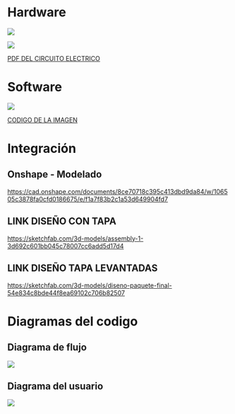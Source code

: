 # Hardware

![](https://github.com/BrunoXIII-Gav/FDD_1/blob/main/Archivos_de_FDD/Imagenes/Imagenes_entregable7/Sheet_1.png)

![](https://github.com/BrunoXIII-Gav/FDD_1/blob/main/Archivos_de_FDD/Imagenes/Imagenes_entregable7/Sheet_2.png)

[PDF DEL CIRCUITO ELECTRICO](https://github.com/BrunoXIII-Gav/FDD_1/blob/main/Archivos_de_FDD/Hardware/Schematic_GRUPO-1_2024-06-12.pdf)

# Software

![](https://github.com/BrunoXIII-Gav/FDD_1/blob/main/Archivos_de_FDD/Imagenes/Imagenes_entregable7/Prueba_de_codigo_CasiFin.PNG)

[CODIGO DE LA IMAGEN](https://github.com/BrunoXIII-Gav/FDD_1/blob/main/Archivos_de_FDD/Software/Programa_unido.ino)

# Integración


## Onshape - Modelado
https://cad.onshape.com/documents/8ce70718c395c413dbd9da84/w/106505c3878fa0cfd0186675/e/f1a7f83b2c1a53d649904fd7

## LINK DISEÑO CON TAPA

https://sketchfab.com/3d-models/assembly-1-3d692c601bb045c78007cc6add5d17d4

## LINK DISEÑO TAPA LEVANTADAS

https://sketchfab.com/3d-models/diseno-paquete-final-54e834c8bde44f8ea69102c706b82507

# Diagramas del codigo

## Diagrama de flujo

![](https://github.com/BrunoXIII-Gav/FDD_1/blob/main/Archivos_de_FDD/Imagenes/Imagenes_entregable7/000.drawio.png)

## Diagrama del usuario

![](https://github.com/BrunoXIII-Gav/FDD_1/blob/main/Archivos_de_FDD/Imagenes/Imagenes_entregable7/FDD_diagrama_usuario.drawio.png)
